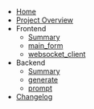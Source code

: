 <!-- _sidebar.md -->

* [Home](/en-us/)
* [Project Overview](/en-us/introduction)
* Frontend
  * [Summary](/en-us/frontend/summary)
  * [main_form](/en-us/frontend/main_form)
  * [websocket_client](/en-us/frontend/websocket_client)
* Backend
  * [Summary](/en-us/backend/summary)
  * [generate](/en-us/backend/generate)
  * [prompt](/en-us/backend/prompt)
* [Changelog](/en-us/changelog)